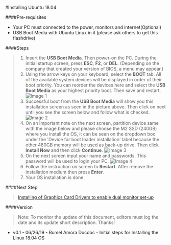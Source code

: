 #Installing Ubuntu 18.04

####Pre-requisites
- Your PC must connected to the power, monitors and internet(Optional)
- USB Boot Media with Ubuntu Linux in it (please ask others to get this flashdrive) 

####Steps
>1. Insert the **USB Boot Media**. Then power-on the PC. During the initial startup screen, press **ESC**, **F2**, or **DEL**. (Depending on the company that created your version of BIOS, a menu may appear.)   
>2. Using the arrow keys on your keyboard, select the **BOOT** tab. All of the available system devices will be displayed in order of their boot priority. You can reorder the devices here and select the **USB Boot Media** as your highest priority boot. Then save and restart.
![Image 1](ubuntu/img01.jpg)
>3. Successful boot from the **USB Boot Media** will show you this installation screen as seen in the picture above. Then click on next until you see the screen below and follow what is checked.
![Image 2](ubuntu/img02.jpg)
>4. On an important note on the next screen, partition device same with the image below and please choose the M2 SSD (240GB) where you install the OS, it can be seen on the dropdown box under the 'Device for boot loader installation' label because the other 480GB memory will be used as back-up drive. Then click **Install Now** and then click **Continue**.
![Image 3](ubuntu/img03.jpg)
>5. On the next screen input your name and passwords. This password will be used to login your PC.
![Image 4](ubuntu/img04.jpg)
>6. Follow the instruction on screen to **Restart**. After remove the installation medium then press **Enter**.
>7. Your OS installation is done.

####Next Step
> [Installing of Graphics Card Drivers to enable dual monitor set-up](videographics.md)

####Version
>  Note: To monitor the update of this document, editors must log the date and its update short description. Thanks!
- v0.1 - 06/26/19 - Rumel Amora Docdoc - Initial steps for Installing the Linux 18.04 OS